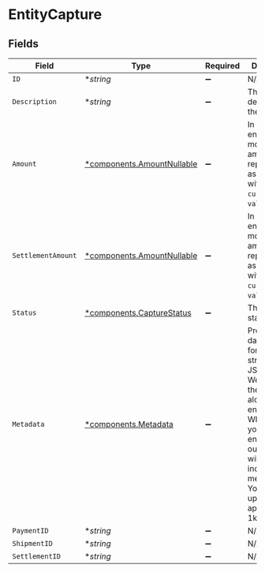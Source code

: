 # EntityCapture


## Fields

| Field                                                                                                                                                                                                                             | Type                                                                                                                                                                                                                              | Required                                                                                                                                                                                                                          | Description                                                                                                                                                                                                                       | Example                                                                                                                                                                                                                           |
| --------------------------------------------------------------------------------------------------------------------------------------------------------------------------------------------------------------------------------- | --------------------------------------------------------------------------------------------------------------------------------------------------------------------------------------------------------------------------------- | --------------------------------------------------------------------------------------------------------------------------------------------------------------------------------------------------------------------------------- | --------------------------------------------------------------------------------------------------------------------------------------------------------------------------------------------------------------------------------- | --------------------------------------------------------------------------------------------------------------------------------------------------------------------------------------------------------------------------------- |
| `ID`                                                                                                                                                                                                                              | **string*                                                                                                                                                                                                                         | :heavy_minus_sign:                                                                                                                                                                                                                | N/A                                                                                                                                                                                                                               | cpt_vytxeTZskVKR7C7WgdSP3d                                                                                                                                                                                                        |
| `Description`                                                                                                                                                                                                                     | **string*                                                                                                                                                                                                                         | :heavy_minus_sign:                                                                                                                                                                                                                | The description of the capture.                                                                                                                                                                                                   | Capture for cart #12345                                                                                                                                                                                                           |
| `Amount`                                                                                                                                                                                                                          | [*components.AmountNullable](../../models/components/amountnullable.md)                                                                                                                                                           | :heavy_minus_sign:                                                                                                                                                                                                                | In v2 endpoints, monetary amounts are represented as objects with a `currency` and `value` field.                                                                                                                                 |                                                                                                                                                                                                                                   |
| `SettlementAmount`                                                                                                                                                                                                                | [*components.AmountNullable](../../models/components/amountnullable.md)                                                                                                                                                           | :heavy_minus_sign:                                                                                                                                                                                                                | In v2 endpoints, monetary amounts are represented as objects with a `currency` and `value` field.                                                                                                                                 |                                                                                                                                                                                                                                   |
| `Status`                                                                                                                                                                                                                          | [*components.CaptureStatus](../../models/components/capturestatus.md)                                                                                                                                                             | :heavy_minus_sign:                                                                                                                                                                                                                | The capture's status.                                                                                                                                                                                                             | succeeded                                                                                                                                                                                                                         |
| `Metadata`                                                                                                                                                                                                                        | [*components.Metadata](../../models/components/metadata.md)                                                                                                                                                                       | :heavy_minus_sign:                                                                                                                                                                                                                | Provide any data you like, for example a string or a JSON object. We will save the data alongside the entity. Whenever<br/>you fetch the entity with our API, we will also include the metadata. You can use up to approximately 1kB. |                                                                                                                                                                                                                                   |
| `PaymentID`                                                                                                                                                                                                                       | **string*                                                                                                                                                                                                                         | :heavy_minus_sign:                                                                                                                                                                                                                | N/A                                                                                                                                                                                                                               | tr_5B8cwPMGnU                                                                                                                                                                                                                     |
| `ShipmentID`                                                                                                                                                                                                                      | **string*                                                                                                                                                                                                                         | :heavy_minus_sign:                                                                                                                                                                                                                | N/A                                                                                                                                                                                                                               | shp_5x4xQJDWGNcY3tKGL7X5J                                                                                                                                                                                                         |
| `SettlementID`                                                                                                                                                                                                                    | **string*                                                                                                                                                                                                                         | :heavy_minus_sign:                                                                                                                                                                                                                | N/A                                                                                                                                                                                                                               | stl_5B8cwPMGnU                                                                                                                                                                                                                    |